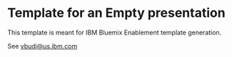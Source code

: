 # Template for an Empty presentation

This template is meant for IBM Bluemix Enablement template generation.

See vbudi@us.ibm.com
